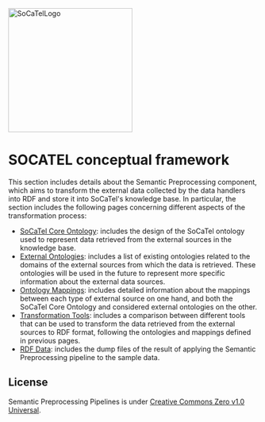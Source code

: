 <img src="https://platform.socatel.eu/images/socatel-logo.png" alt="SoCaTelLogo" width="250" />


# **SOCATEL conceptual framework**

This section includes details about the Semantic Preprocessing component, which aims to transform the external data collected by the data handlers into RDF and store it into SoCaTel's knowledge base. In particular, the section includes the following pages concerning different aspects of the transformation process:

-   [SoCaTel Core Ontology](SoCaTelCoreOntology.md): includes the design of the SoCaTel ontology used to represent data retrieved from the external sources in the knowledge base.
-   [External Ontologies](ExternalOntologies.md): includes a list of existing ontologies related to the domains of the external sources from which the data is retrieved. These ontologies will be used in the future to represent more specific information about the external data sources.
-   [Ontology Mappings](OntologyMappings.md): includes detailed information about the mappings between each type of external source on one hand, and both the SoCaTel Core Ontology and considered external ontologies on the other.
-   [Transformation Tools](TransformationTools.md): includes a comparison between different tools that can be used to transform the data retrieved from the external sources to RDF format, following the ontologies and mappings defined in previous pages.
-   [RDF Data](RDFData.md): includes the dump files of the result of applying the Semantic Preprocessing pipeline to the sample data.

## **License**

Semantic Preprocessing Pipelines is under [Creative Commons Zero v1.0 Universal](LICENSE).



